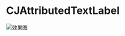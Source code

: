 # CJAttributedTextLabel
![效果图](http://upload-images.jianshu.io/upload_images/674752-4d4d0801f3363853.png)